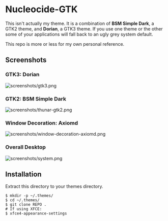 # Nucleocide-GTK

This isn't actually my theme. It is a combination of **BSM Simple Dark**, a GTK2 theme, and **Dorian**, a GTK3 theme.
If you use one theme or the other some of your applications will fall back to an ugly grey system default.

This repo is more or less for my own personal reference.

## Screenshots

### GTK3: Dorian

![screenshots/gtk3.png](GTK3)

### GTK2: BSM Simple Dark

![screenshots/thunar-gtk2.png](GTK2)

### Window Decoration: Axiomd

![screenshots/window-decoration-axiomd.png](Decoration)

### Overall Desktop

![screenshots/system.png](Desktop)

## Installation

Extract this directory to your themes directory.

```console
$ mkdir -p ~/.themes/
$ cd ~/.themes/
$ git clone REPO .
# If using XFCE:
$ xfce4-appearance-settings
```

